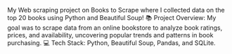 My Web scraping project on Books to Scrape where I collected data on the top 20 books using Python and Beautiful Soup!
📚 Project Overview: My goal was to scrape data from an online bookstore to analyze book ratings, prices, and availability, uncovering popular trends and patterns in book purchasing.
💻 Tech Stack: Python, Beautiful Soup, Pandas, and SQLite.


